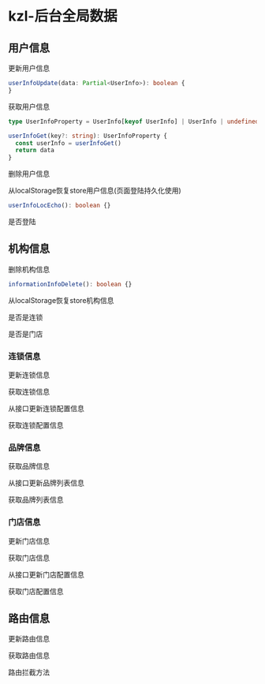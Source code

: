 # kzl-后台全局数据

## 用户信息

更新用户信息

```typescript
userInfoUpdate(data: Partial<UserInfo>): boolean {
}
```

获取用户信息

```typescript
type UserInfoProperty = UserInfo[keyof UserInfo] | UserInfo | undefined

userInfoGet(key?: string): UserInfoProperty {
  const userInfo = userInfoGet()
  return data
}
```

删除用户信息

从localStorage恢复store用户信息(页面登陆持久化使用)

```typescript
userInfoLocEcho(): boolean {}
```

是否登陆

## 机构信息

删除机构信息

```typescript
informationInfoDelete(): boolean {}
```

从localStorage恢复store机构信息

是否是连锁

是否是门店

### 连锁信息

更新连锁信息

获取连锁信息

从接口更新连锁配置信息

获取连锁配置信息

### 品牌信息

获取品牌信息

从接口更新品牌列表信息

获取品牌列表信息

### 门店信息

更新门店信息

获取门店信息

从接口更新门店配置信息

获取门店配置信息

## 路由信息

更新路由信息

获取路由信息

路由拦截方法
